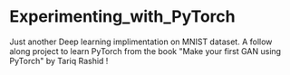 # Experimenting_with_PyTorch
Just another Deep learning implimentation on MNIST dataset. A follow along project to learn PyTorch from the book "Make your first GAN using PyTorch" by Tariq Rashid !
